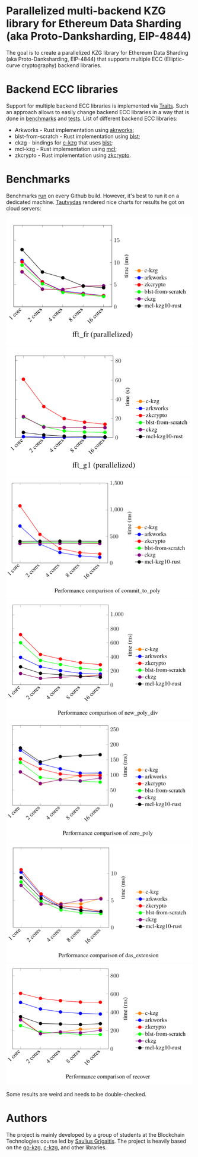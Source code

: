 # Parallelized multi-backend KZG library for Ethereum Data Sharding (aka Proto-Danksharding, EIP-4844)

The goal is to create a parallelized KZG library for Ethereum Data Sharding (aka Proto-Danksharding, EIP-4844) that supports multiple ECC (Elliptic-curve cryptography) backend libraries.

# Backend ECC libraries

Support for multiple backend ECC libraries is implemented via [Traits](https://github.com/sifraitech/kzg/blob/main/kzg/src/lib.rs). Such an approach allows to easily change backend ECC libraries in a way that is done in [benchmarks](https://github.com/sifraitech/kzg/tree/main/kzg-bench/src/benches) and [tests](https://github.com/sifraitech/kzg/tree/main/kzg-bench/src/tests). List of different backend ECC libraries:

* Arkworks - Rust implementation using [akrworks](https://github.com/arkworks-rs);
* blst-from-scratch - Rust implementation using [blst](https://github.com/supranational/blst);
* ckzg - bindings for [c-kzg](https://github.com/benjaminion/c-kzg) that uses [blst](https://github.com/supranational/blst);
* mcl-kzg - Rust implementation using [mcl](https://github.com/herumi/mcl);
* zkcrypto - Rust implementation using [zkcrypto](https://github.com/zkcrypto).

# Benchmarks

Benchmarks [run](https://github.com/sifraitech/kzg/blob/main/.github/workflows/ci.yml) on every Github build. However, it's best to run it on a dedicated machine. [Tautvydas](https://github.com/belijzajac) rendered nice charts for results he got on cloud servers:

![fft fr](images/fft_fr.png)
![fft g1](images/fft_g1.png)
![commit to poly](images/commit_to_poly.png)
![new poly div](images/new_poly_div.png)
![zero poly](images/zero_poly.png)
![das extension](images/das_extension.png)
![recovery](images/recovery.png)

Some results are weird and needs to be double-checked.

# Authors

The project is mainly developed by a group of students at the Blockchain Technologies course led by [Saulius Grigaitis](https://twitter.com/sauliuseth). The project is heavily based on the [go-kzg](https://github.com/protolambda/go-kzg), [c-kzg](https://github.com/benjaminion/c-kzg), and other libraries.
